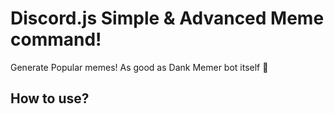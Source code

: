 # Discord.js Simple & Advanced Meme command!
Generate Popular memes! As good as Dank Memer bot itself 🐸

## How to use?
